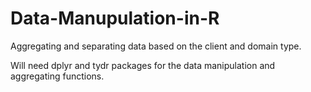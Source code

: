 # Data-Manupulation-in-R
Aggregating and separating data based on the client and domain type. 

Will need dplyr and tydr packages for the data manipulation and aggregating functions.
